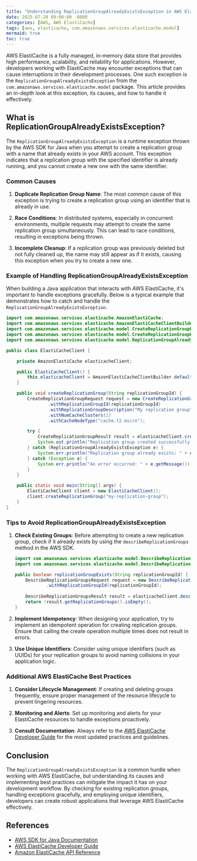 ```yaml
---
title: "Understanding ReplicationGroupAlreadyExistsException in AWS ElastiCache"
date: 2025-07-20 09:00:00 -0000
categories: [AWS, AWS ElastiCache]
tags: [aws, elasticache, com.amazonaws.services.elasticache.model]
mermaid: true
toc: true
---
```



AWS ElastiCache is a fully managed, in-memory data store that provides high performance, scalability, and reliability for applications. However, developers working with ElastiCache may encounter exceptions that can cause interruptions in their development processes. One such exception is the `ReplicationGroupAlreadyExistsException` from the `com.amazonaws.services.elasticache.model` package. This article provides an in-depth look at this exception, its causes, and how to handle it effectively.

## What is ReplicationGroupAlreadyExistsException?

The `ReplicationGroupAlreadyExistsException` is a runtime exception thrown by the AWS SDK for Java when you attempt to create a replication group with a name that already exists in your AWS account. This exception indicates that a replication group with the specified identifier is already running, and you cannot create a new one with the same identifier.

### Common Causes

1. **Duplicate Replication Group Name**: The most common cause of this exception is trying to create a replication group using an identifier that is already in use.

2. **Race Conditions**: In distributed systems, especially in concurrent environments, multiple requests may attempt to create the same replication group simultaneously. This can lead to race conditions, resulting in exceptions being thrown.

3. **Incomplete Cleanup**: If a replication group was previously deleted but not fully cleaned up, the name may still appear as if it exists, causing this exception when you try to create a new one.

### Example of Handling ReplicationGroupAlreadyExistsException

When building a Java application that interacts with AWS ElastiCache, it's important to handle exceptions gracefully. Below is a typical example that demonstrates how to catch and handle the `ReplicationGroupAlreadyExistsException`.

```java
import com.amazonaws.services.elasticache.AmazonElastiCache;
import com.amazonaws.services.elasticache.AmazonElastiCacheClientBuilder;
import com.amazonaws.services.elasticache.model.CreateReplicationGroupRequest;
import com.amazonaws.services.elasticache.model.CreateReplicationGroupResult;
import com.amazonaws.services.elasticache.model.ReplicationGroupAlreadyExistsException;

public class ElastiCacheClient {

    private AmazonElastiCache elasticacheClient;

    public ElastiCacheClient() {
        this.elasticacheClient = AmazonElastiCacheClientBuilder.defaultClient();
    }

    public void createReplicationGroup(String replicationGroupId) {
        CreateReplicationGroupRequest request = new CreateReplicationGroupRequest()
                .withReplicationGroupId(replicationGroupId)
                .withReplicationGroupDescription("My replication group")
                .withNumCacheClusters(1)
                .withCacheNodeType("cache.t2.micro");

        try {
            CreateReplicationGroupResult result = elasticacheClient.createReplicationGroup(request);
            System.out.println("Replication group created successfully: " + result.getReplicationGroupId());
        } catch (ReplicationGroupAlreadyExistsException e) {
            System.err.println("Replication group already exists: " + e.getReplicationGroupId());
        } catch (Exception e) {
            System.err.println("An error occurred: " + e.getMessage());
        }
    }

    public static void main(String[] args) {
        ElastiCacheClient client = new ElastiCacheClient();
        client.createReplicationGroup("my-replication-group");
    }
}
```

### Tips to Avoid ReplicationGroupAlreadyExistsException

1. **Check Existing Groups**: Before attempting to create a new replication group, check if it already exists by using the `describeReplicationGroups` method in the AWS SDK.

    ```java
    import com.amazonaws.services.elasticache.model.DescribeReplicationGroupsRequest;
    import com.amazonaws.services.elasticache.model.DescribeReplicationGroupsResult;

    public boolean replicationGroupExists(String replicationGroupId) {
        DescribeReplicationGroupsRequest request = new DescribeReplicationGroupsRequest()
                .withReplicationGroupId(replicationGroupId);
        
        DescribeReplicationGroupsResult result = elasticacheClient.describeReplicationGroups(request);
        return !result.getReplicationGroups().isEmpty();
    }
    ```

2. **Implement Idempotency**: When designing your application, try to implement an idempotent operation for creating replication groups. Ensure that calling the create operation multiple times does not result in errors.

3. **Use Unique Identifiers**: Consider using unique identifiers (such as UUIDs) for your replication groups to avoid naming collisions in your application logic.

### Additional AWS ElastiCache Best Practices

1. **Consider Lifecycle Management**: If creating and deleting groups frequently, ensure proper management of the resource lifecycle to prevent lingering resources.

2. **Monitoring and Alerts**: Set up monitoring and alerts for your ElastiCache resources to handle exceptions proactively.

3. **Consult Documentation**: Always refer to the [AWS ElastiCache Developer Guide](https://docs.aws.amazon.com/AmazonElastiCache/latest/userguide/WhatIs.html) for the most updated practices and guidelines.

## Conclusion

The `ReplicationGroupAlreadyExistsException` is a common hurdle when working with AWS ElastiCache, but understanding its causes and implementing best practices can mitigate the impact it has on your development workflow. By checking for existing replication groups, handling exceptions gracefully, and employing unique identifiers, developers can create robust applications that leverage AWS ElastiCache effectively.

## References

- [AWS SDK for Java Documentation](https://docs.aws.amazon.com/sdk-for-java/v1/developer-guide/home.html)
- [AWS ElastiCache Developer Guide](https://docs.aws.amazon.com/AmazonElastiCache/latest/userguide/WhatIs.html)
- [Amazon ElastiCache API Reference](https://docs.aws.amazon.com/AmazonElastiCache/latest/APIReference/API_Operations.html)